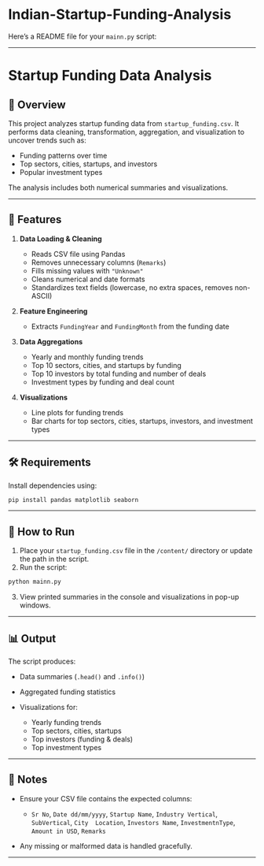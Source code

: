 # Indian-Startup-Funding-Analysis

Here’s a README file for your `mainn.py` script:

---

# Startup Funding Data Analysis

## 📌 Overview

This project analyzes startup funding data from `startup_funding.csv`. It performs data cleaning, transformation, aggregation, and visualization to uncover trends such as:

* Funding patterns over time
* Top sectors, cities, startups, and investors
* Popular investment types

The analysis includes both numerical summaries and visualizations.

---

## 📂 Features

1. **Data Loading & Cleaning**

   * Reads CSV file using Pandas
   * Removes unnecessary columns (`Remarks`)
   * Fills missing values with `"Unknown"`
   * Cleans numerical and date formats
   * Standardizes text fields (lowercase, no extra spaces, removes non-ASCII)

2. **Feature Engineering**

   * Extracts `FundingYear` and `FundingMonth` from the funding date

3. **Data Aggregations**

   * Yearly and monthly funding trends
   * Top 10 sectors, cities, and startups by funding
   * Top 10 investors by total funding and number of deals
   * Investment types by funding and deal count

4. **Visualizations**

   * Line plots for funding trends
   * Bar charts for top sectors, cities, startups, investors, and investment types

---

## 🛠 Requirements

Install dependencies using:

```bash
pip install pandas matplotlib seaborn
```

---

## 📜 How to Run

1. Place your `startup_funding.csv` file in the `/content/` directory or update the path in the script.
2. Run the script:

```bash
python mainn.py
```

3. View printed summaries in the console and visualizations in pop-up windows.

---

## 📊 Output

The script produces:

* Data summaries (`.head()` and `.info()`)
* Aggregated funding statistics
* Visualizations for:

  * Yearly funding trends
  * Top sectors, cities, startups
  * Top investors (funding & deals)
  * Top investment types

---

## 📌 Notes

* Ensure your CSV file contains the expected columns:

  * `Sr No`, `Date dd/mm/yyyy`, `Startup Name`, `Industry Vertical`, `SubVertical`,
    `City  Location`, `Investors Name`, `InvestmentnType`, `Amount in USD`, `Remarks`
* Any missing or malformed data is handled gracefully.

---
